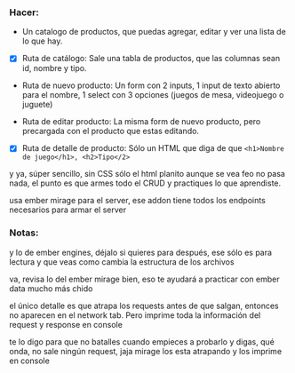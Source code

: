 
### Hacer:

- Un catalogo de productos, que puedas agregar, editar y ver una lista de lo que hay.

- [x] Ruta de catálogo: Sale una tabla de productos, que las columnas sean id, nombre y tipo.

- Ruta de nuevo producto: Un form con 2 inputs, 1 input de texto abierto para el nombre, 1 select con 3 opciones (juegos de mesa, videojuego o juguete)

- Ruta de editar producto: La misma form de nuevo producto, pero precargada con el producto que estas editando.

- [x] Ruta de detalle de producto: Sólo un HTML que diga de que `<h1>Nombre de juego</h1>, <h2>Tipo</2>`

y ya, súper sencillo, sin CSS sólo el html planito aunque se vea feo no pasa nada, el punto es que armes todo el CRUD y practiques lo que aprendiste.

usa ember mirage para el server, ese addon tiene todos los endpoints necesarios para armar el server


### Notas:

y lo de ember engines, déjalo si quieres para después, ese sólo es para lectura y que veas como cambia la estructura de los archivos

va, revisa lo del ember mirage bien, eso te ayudará a practicar con ember data mucho más chido

el único detalle es que atrapa los requests antes de que salgan, entonces no aparecen en el network tab. Pero imprime toda la información del request y response en console

te lo digo para que no batalles cuando empieces a probarlo y digas, qué onda, no sale ningún request, jaja mirage los esta atrapando y los imprime en console